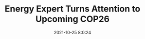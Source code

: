 ---
"title": "Energy Expert Turns Attention to Upcoming COP26"
"date": "2021-10-25 8:0:24"
"feed_name": "RIGZONE"
"feed_website": "http://www.rigzone.com/"
"feed_rss": "http://www.rigzone.com/news/rss/rigzone_latest.aspx"
"link": "https://www.rigzone.com/news/energy_expert_turns_attention_to_upcoming_cop26-25-oct-2021-166799-article/?rss=true"
"source": "None"
"file": "_posts/2021-1-1-c81b4cc26a450595351b8109beec4553cd8e1548.md"
"accident": "0"
"drilling": "0"
"dead": "0"
"injured": "0"
"arrested": "0"
"place": "unknown place"
"where": "unknown site"
"causes": "unknown"
"place_uri": "unknown place"
---